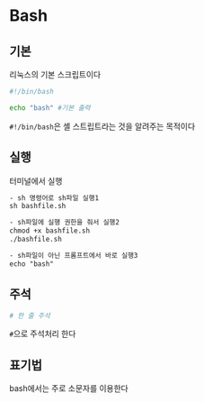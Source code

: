 # Bash

## 기본

리눅스의 기본 스크립트이다

```bash
#!/bin/bash

echo "bash" #기본 출력
```

`#!/bin/bash`은 셸 스트립트라는 것을 알려주는 목적이다

## 실행

터미널에서 실행

```txt
- sh 명령어로 sh파일 실행1
sh bashfile.sh

- sh파일에 실행 권한을 줘서 실행2
chmod +x bashfile.sh
./bashfile.sh

- sh파일이 아닌 프롬프트에서 바로 실행3
echo "bash"
```

## 주석

```bash
# 한 줄 주석
```

`#`으로 주석처리 한다

## 표기법

bash에서는 주로 소문자를 이용한다
